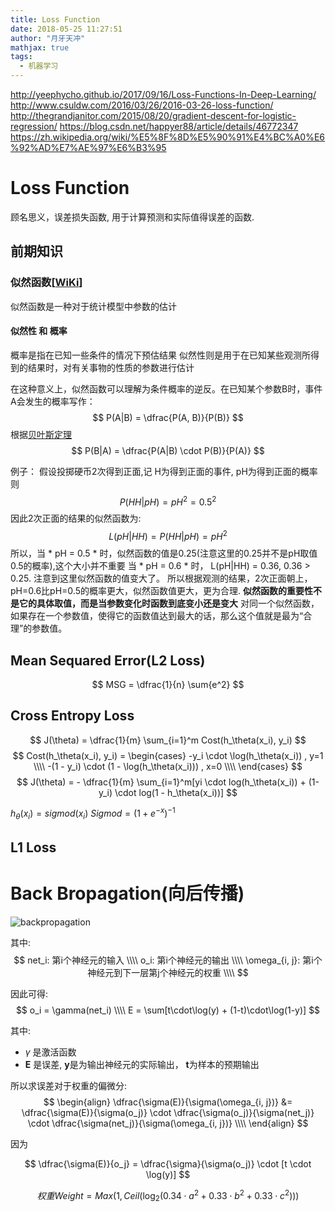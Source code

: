 ```yaml
---
title: Loss Function
date: 2018-05-25 11:27:51
author: "月牙天冲"
mathjax: true
tags:
  - 机器学习
---
```


http://yeephycho.github.io/2017/09/16/Loss-Functions-In-Deep-Learning/
http://www.csuldw.com/2016/03/26/2016-03-26-loss-function/
http://thegrandjanitor.com/2015/08/20/gradient-descent-for-logistic-regression/
https://blog.csdn.net/happyer88/article/details/46772347
https://zh.wikipedia.org/wiki/%E5%8F%8D%E5%90%91%E4%BC%A0%E6%92%AD%E7%AE%97%E6%B3%95
# Loss Function
顾名思义，误差损失函数, 用于计算预测和实际值得误差的函数.

## 前期知识
### 似然函数[[WiKi](https://zh.wikipedia.org/wiki/%E4%BC%BC%E7%84%B6%E5%87%BD%E6%95%B0)]
似然函数是一种对于统计模型中参数的估计
#### 似然性 和 概率
概率是指在已知一些条件的情况下预估结果
似然性则是用于在已知某些观测所得到的结果时，对有关事物的性质的参数进行估计

在这种意义上，似然函数可以理解为条件概率的逆反。在已知某个参数B时，事件A会发生的概率写作：
$$
P(A|B) = \dfrac{P(A, B)}{P(B)}
$$
根据[贝叶斯定理](https://zh.wikipedia.org/wiki/%E8%B4%9D%E5%8F%B6%E6%96%AF%E5%AE%9A%E7%90%86)
$$
P(B|A) = \dfrac{P(A|B) \cdot P(B)}{P(A)}
$$

例子：
  假设投掷硬币2次得到正面,记 H为得到正面的事件, pH为得到正面的概率
  则
  $$
  P(HH|pH) = pH^2 = 0.5^2
  $$
  因此2次正面的结果的似然函数为:
  $$
  L(pH|HH) = P(HH|pH) = pH^2
  $$
  所以，当 * pH = 0.5 * 时，似然函数的值是0.25(注意这里的0.25并不是pH取值0.5的概率),这个大小并不重要
  当 * pH = 0.6 * 时， L(pH|HH) = 0.36, 0.36 > 0.25.
  注意到这里似然函数的值变大了。
  所以根据观测的结果，2次正面朝上，pH=0.6比pH=0.5的概率更大，似然函数值更大，更为合理.
  **似然函数的重要性不是它的具体取值，而是当参数变化时函数到底变小还是变大** 对同一个似然函数，如果存在一个参数值，使得它的函数值达到最大的话，那么这个值就是最为“合理”的参数值。


## Mean Sequared Error(L2 Loss)

$$
MSG = \dfrac{1}{n} \sum{e^2}
$$

## Cross Entropy Loss
<!-- $$
\theta = arg\max_{\theta} \dfrac{1}{m} \sum_{i=1}^m LikeHood(Y_i, P(X_i;\theta_i))
$$
意为参数$\theta$取多少的时候，获得当前分布的概率最大 -->
<!--
$$
LikeHood(Y, P(Y|X)) = - \log(P(Y|X))
$$ -->



$$
J(\theta) = \dfrac{1}{m} \sum_{i=1}^m Cost(h_\theta(x_i), y_i)
$$
$$
Cost(h_\theta(x_i), y_i) =
\begin{cases}
-y_i \cdot \log(h_\theta(x_i)) ,    y=1 \\\\
-(1 - y_i) \cdot (1 - \log(h_\theta(x_i))) ,    x=0 \\\\
\end{cases}
$$
$$
J(\theta) = - \dfrac{1}{m} \sum_{i=1}^m[yi \cdot log(h_\theta(x_i)) + (1-y_i) \cdot log(1 - h_\theta(x_i))]
$$

$h_\theta(x_i) = sigmod(x_i)$
$Sigmod = (1 + e^{-x})^{-1}$


## L1 Loss

# Back Bropagation(向后传播)
![backpropagation](backpropagation2.png)

其中:
$$
net_i: 第i个神经元的输入 \\\\
o_i: 第i个神经元的输出  \\\\
\omega_{i, j}: 第i个神经元到下一层第j个神经元的权重 \\\\
$$

因此可得:
$$
o_i = \gamma(net_i) \\\\
E = \sum[t\cdot\log(y) + (1-t)\cdot\log(1-y)]
$$

其中:
 - $\gamma$ 是激活函数
 - **E** 是误差, **y**是为输出神经元的实际输出， **t**为样本的预期输出

所以求误差对于权重的偏微分:
$$
\begin{align}
\dfrac{\sigma(E)}{\sigma(\omega_{i, j})} &= \dfrac{\sigma(E)}{\sigma(o_j)} \cdot \dfrac{\sigma(o_j)}{\sigma(net_j)} \cdot \dfrac{\sigma(net_j)}{\sigma(\omega_{i, j})} \\\\
\end{align}
$$


因为

$$
\dfrac{\sigma(E)}{o_j} = \dfrac{\sigma}{\sigma(o_j)} \cdot [t \cdot \log(y)]
$$



$$
权重Weight = Max(1, Ceil(\log_2(0.34 \cdot a^2 + 0.33 \cdot b^2 + 0.33 \cdot c^2)))
$$
